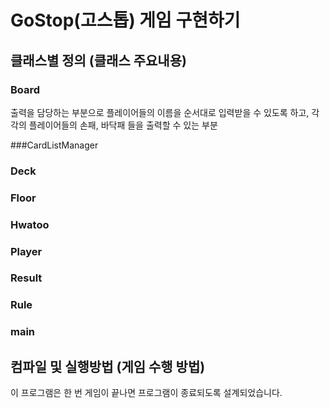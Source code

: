 
# GoStop(고스톱) 게임 구현하기

## 클래스별 정의 (클래스 주요내용)

### Board
 출력을 담당하는 부분으로 
 플레이어들의 이름을 순서대로 입력받을 수 있도록 하고,
 각각의 플레이어들의 손패, 바닥패 들을 출력할 수 있는 부분

###CardListManager

### Deck

### Floor 

### Hwatoo

### Player

### Result 

### Rule

### main



## 컴파일 및 실행방법 (게임 수행 방법)


이 프로그램은 한 번 게임이 끝나면 프로그램이 종료되도록 설계되었습니다.






